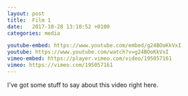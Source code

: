 ```yaml
---
layout: post
title:  Film 1
date:   2017-10-28 13:10:52 +0100
categories: media

youtube-embed: https://www.youtube.com/embed/g24BOoKkVxI
youtube: https://www.youtube.com/watch?v=g24BOoKkVxI
vimeo-embed: https://player.vimeo.com/video/195057161
vimeo: https://vimeo.com/195057161
---
```


I've got some stuff to say about this video right here.
